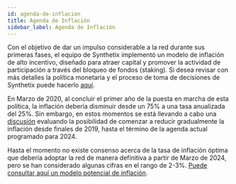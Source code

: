 ```yaml
---
id: agenda-de-inflacion
title: Agenda de Inflación
sidebar_label: Agenda de Inflación
---
```


Con el objetivo de dar un impulso considerable a la red durante sus primeras fases, el equipo de Synthetix implementó un modelo de inflación de alto incentivo, diseñado para atraer capital y promover la actividad de participación a través del bloqueo de fondos (staking). Si desea revisar con más detalles la política monetaria y el proceso de toma de decisiones de Synthetix puede hacerlo <a class="link" target="_blank" href="https://blog.synthetix.io/synthetix-monetary-policy-changes/">aquí</a>. 

En Marzo de 2020, al concluir el primer año de la puesta en marcha de esta política, la inflación debería disminuir desde un 75% a una tasa anualizada del 25%. Sin embargo, en estos momentos se está llevando a cabo una <a href="https://github.com/Synthetixio/SIPs/issues/36" target="_blank" class="link">discusión</a> evaluando la posibilidad de comenzar a reducir gradualmente la inflación desde finales de 2019, hasta el término de la agenda actual programado para 2024. 

Hasta el momento no existe consenso acerca de la tasa de inflación óptima que debería adoptar la red de manera definitiva a partir de Marzo de 2024, pero se han considerado algunas cifras en el rango de 2-3%. <a href="https://docs.google.com/spreadsheets/d/1x2YB-JfKqzzhTgQasAhX1S-VWG2yJlKFkaHzVubhGtk/edit#gid=51157619" class="link" target="_blank">Puede consultar aquí un modelo potencial de inflación</a>.